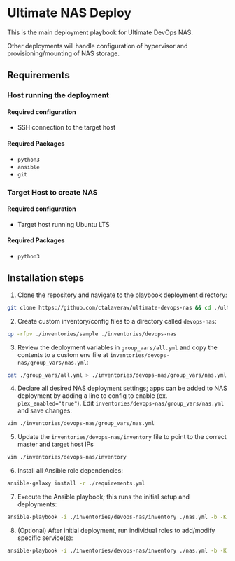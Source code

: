 # Ultimate NAS Deploy

This is the main deployment playbook for Ultimate DevOps NAS.

Other deployments will handle configuration of hypervisor and provisioning/mounting of NAS storage.

## Requirements

### Host running the deployment

#### Required configuration

- SSH connection to the target host

#### Required Packages

- `python3`
- `ansible`
- `git`

### Target Host to create NAS

#### Required configuration

- Target host running Ubuntu LTS

#### Required Packages

- `python3`

## Installation steps

1. Clone the repository and navigate to the playbook deployment directory:

```Bash
git clone https://github.com/ctalaveraw/ultimate-devops-nas && cd ./ultimate-devops-nas/code/environments/dev/init-ultimate-nas/config/ansible/ultimate-nas-deploy
```

2. Create custom inventory/config files to a directory called `devops-nas`:

```Bash
cp -rfpv ./inventories/sample ./inventories/devops-nas
```

3. Review the deployment variables in `group_vars/all.yml` and copy the contents to a custom env file at `inventories/devops-nas/group_vars/nas.yml`:

```Bash
cat ./group_vars/all.yml > ./inventories/devops-nas/group_vars/nas.yml
```

4. Declare all desired NAS deployment settings; apps can be added to NAS deployment by adding a line to config to enable (ex. `plex_enabled="true"`). Edit `inventories/devops-nas/group_vars/nas.yml` and save changes:

```Bash
vim ./inventories/devops-nas/group_vars/nas.yml
``` 

5. Update the `inventories/devops-nas/inventory` file to point to the correct master and target host IPs

```Bash
vim ./inventories/devops-nas/inventory
```

6. Install all Ansible role dependencies:

```Bash
ansible-galaxy install -r ./requirements.yml
```

7. Execute the Ansible playbook; this runs the initial setup and deployments:

```Bash
ansible-playbook -i ./inventories/devops-nas/inventory ./nas.yml -b -K
```

8. (Optional) After initial deployment, run individual roles to add/modify specific service(s):

```Bash
ansible-playbook -i ./inventories/devops-nas/inventory ./nas.yml -b -K --tag=plex,jellyfin
```
